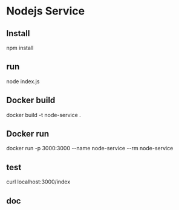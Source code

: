 # Nodejs Service

## Install
npm install

## run
node index.js

## Docker build
docker build -t node-service .

## Docker run
docker run -p 3000:3000 --name node-service --rm node-service

## test
curl localhost:3000/index

## doc
